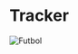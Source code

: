 # Tracker

![Futbol](https://user-images.githubusercontent.com/54893624/171250191-d7b66af6-e480-4252-9161-d8d1eadaf544.gif)
